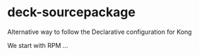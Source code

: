 # deck-sourcepackage
Alternative way to follow the Declarative configuration for Kong

We start with RPM ...
